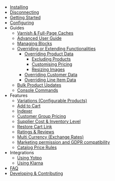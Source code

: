 * [Installing](Installing)
* [Disconnecting](Disconnecting-Nosto-From-Store-Front)
* [Getting Started](Getting-Started)
* [Configuring](Configuring)
* Guides
  * [Varnish & Full-Page Caches](Varnish-and-Full-Page-Caches)
  * [Advanced User Guide](Advanced-User-Guide)
  * [Managing Blocks](Managing-Blocks)
  * [Overriding or Extending Functionalities](Overriding-or-extending-functionalities)
    * [Overriding Product Data](Overriding-Product-Data)
      * [Excluding Products](Excluding-Products)
      * [Customising Pricing](Customising-Pricing)
      * [Resizing Images](Resizing-Images)
    * [Overriding Customer Data](Overriding-Customer-Data)
    * [Overriding Line Item Data](Overriding-Line-Item-data)
  * [Bulk Product Updates](Bulk-Product-Updates) 
  * [Console Commands](Console-Commands)
* Features
  * [Variations (Configurable Products)](Variations-(Configurable-Products))
  * [Add to Cart](Add-to-Cart)
  * [Indexer](Indexer)
  * [Customer Group Pricing](Customer-Group-Pricing)
  * [Supplier Cost & Inventory Level](Supplier-Cost-&-Inventory-Level)
  * [Restore Cart Link](Restore-Cart-Link)
  * [Ratings & Reviews](Ratings-&-Reviews)
  * [Multi Currency (Exchange Rates)](Multi-Currency-(Exchange-Rates))
  * [Marketing permission and GDPR compatibility](Marketing-permission-and-GDPR-compatibility)
  * [Catalog Price Rules](Catalog-Price-Rules)
* Integrations
  * [Using Yotpo](Using-Yotpo)
  * [Using Klarna](Using-Klarna)
* [FAQ](FAQ)
* [Developing & Contributing](Developing)

